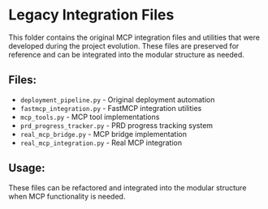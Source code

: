 # Legacy Integration Files

This folder contains the original MCP integration files and utilities that were developed during the project evolution. These files are preserved for reference and can be integrated into the modular structure as needed.

## Files:
- `deployment_pipeline.py` - Original deployment automation
- `fastmcp_integration.py` - FastMCP integration utilities
- `mcp_tools.py` - MCP tool implementations
- `prd_progress_tracker.py` - PRD progress tracking system
- `real_mcp_bridge.py` - MCP bridge implementation
- `real_mcp_integration.py` - Real MCP integration

## Usage:
These files can be refactored and integrated into the modular structure when MCP functionality is needed.